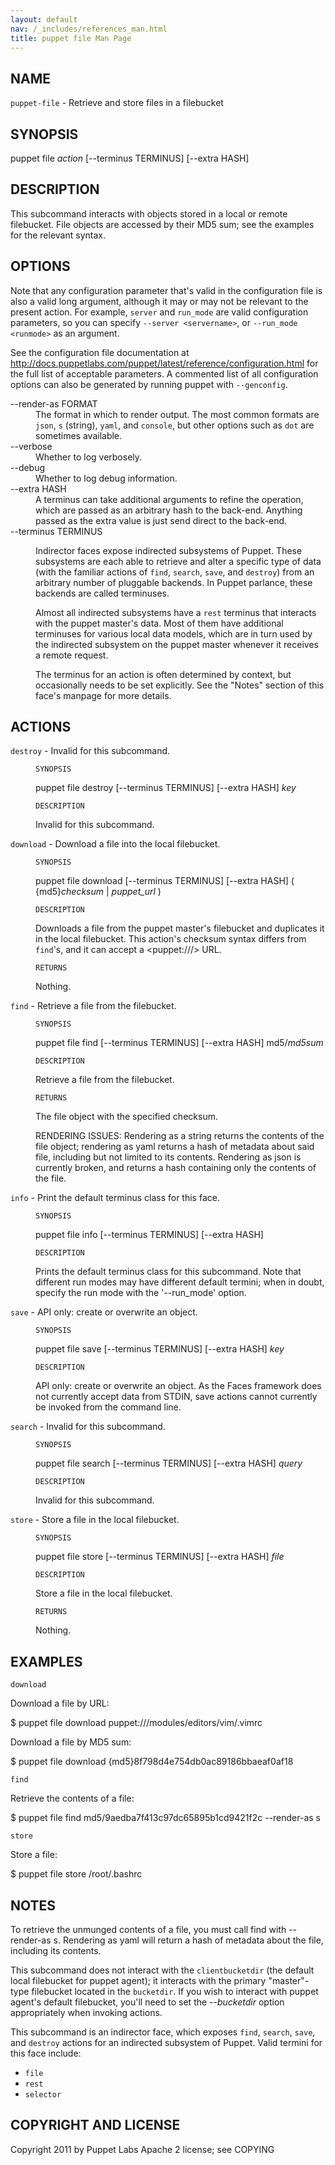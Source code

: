 ```yaml
---
layout: default
nav: /_includes/references_man.html
title: puppet file Man Page
---
```


<div class='mp'>
<h2 id="NAME">NAME</h2>
<p class="man-name">
  <code>puppet-file</code> - <span class="man-whatis">Retrieve and store files in a filebucket</span>
</p>

<h2 id="SYNOPSIS">SYNOPSIS</h2>

<p>puppet file <var>action</var> [--terminus TERMINUS] [--extra HASH]</p>

<h2 id="DESCRIPTION">DESCRIPTION</h2>

<p>This subcommand interacts with objects stored in a local or remote
filebucket. File objects are accessed by their MD5 sum; see the
examples for the relevant syntax.</p>

<h2 id="OPTIONS">OPTIONS</h2>

<p>Note that any configuration parameter that's valid in the configuration
file is also a valid long argument, although it may or may not be
relevant to the present action. For example, <code>server</code> and <code>run_mode</code> are valid
configuration parameters, so you can specify <code>--server &lt;servername></code>, or
<code>--run_mode &lt;runmode></code> as an argument.</p>

<p>See the configuration file documentation at
<a href="http://docs.puppetlabs.com/puppet/latest/reference/configuration.html" data-bare-link="true">http://docs.puppetlabs.com/puppet/latest/reference/configuration.html</a> for the
full list of acceptable parameters. A commented list of all
configuration options can also be generated by running puppet with
<code>--genconfig</code>.</p>

<dl>
<dt>--render-as FORMAT</dt><dd>The format in which to render output. The most common formats are <code>json</code>,
<code>s</code> (string), <code>yaml</code>, and <code>console</code>, but other options such as <code>dot</code> are
sometimes available.</dd>
<dt>--verbose</dt><dd>Whether to log verbosely.</dd>
<dt class="flush">--debug</dt><dd>Whether to log debug information.</dd>
<dt>--extra HASH</dt><dd>A terminus can take additional arguments to refine the operation, which
are passed as an arbitrary hash to the back-end.  Anything passed as
the extra value is just send direct to the back-end.</dd>
<dt>--terminus TERMINUS</dt><dd><p>Indirector faces expose indirected subsystems of Puppet. These
subsystems are each able to retrieve and alter a specific type of data
(with the familiar actions of <code>find</code>, <code>search</code>, <code>save</code>, and <code>destroy</code>)
from an arbitrary number of pluggable backends. In Puppet parlance,
these backends are called terminuses.</p>

<p>Almost all indirected subsystems have a <code>rest</code> terminus that interacts
with the puppet master's data. Most of them have additional terminuses
for various local data models, which are in turn used by the indirected
subsystem on the puppet master whenever it receives a remote request.</p>

<p>The terminus for an action is often determined by context, but
occasionally needs to be set explicitly. See the "Notes" section of this
face's manpage for more details.</p></dd>
</dl>


<h2 id="ACTIONS">ACTIONS</h2>

<dl>
<dt><code>destroy</code> - Invalid for this subcommand.</dt><dd><p><code>SYNOPSIS</code></p>

<p>puppet file destroy [--terminus TERMINUS] [--extra HASH] <var>key</var></p>

<p><code>DESCRIPTION</code></p>

<p>Invalid for this subcommand.</p></dd>
<dt><code>download</code> - Download a file into the local filebucket.</dt><dd><p><code>SYNOPSIS</code></p>

<p>puppet file download [--terminus TERMINUS]
[--extra HASH]
( {md5}<var>checksum</var> | <var>puppet_url</var> )</p>

<p><code>DESCRIPTION</code></p>

<p>Downloads a file from the puppet master's filebucket and duplicates it in
the local filebucket. This action's checksum syntax differs from <code>find</code>'s,
and it can accept a &lt;puppet:///> URL.</p>

<p><code>RETURNS</code></p>

<p>Nothing.</p></dd>
<dt><code>find</code> - Retrieve a file from the filebucket.</dt><dd><p><code>SYNOPSIS</code></p>

<p>puppet file find [--terminus TERMINUS] [--extra HASH] md5/<var>md5sum</var></p>

<p><code>DESCRIPTION</code></p>

<p>Retrieve a file from the filebucket.</p>

<p><code>RETURNS</code></p>

<p>The file object with the specified checksum.</p>

<p>RENDERING ISSUES: Rendering as a string returns the contents of the
file object; rendering as yaml returns a hash of metadata about said
file, including but not limited to its contents. Rendering as json
is currently broken, and returns a hash containing only the contents
of the file.</p></dd>
<dt><code>info</code> - Print the default terminus class for this face.</dt><dd><p><code>SYNOPSIS</code></p>

<p>puppet file info [--terminus TERMINUS] [--extra HASH]</p>

<p><code>DESCRIPTION</code></p>

<p>Prints the default terminus class for this subcommand. Note that different
run modes may have different default termini; when in doubt, specify the
run mode with the '--run_mode' option.</p></dd>
<dt><code>save</code> - API only: create or overwrite an object.</dt><dd><p><code>SYNOPSIS</code></p>

<p>puppet file save [--terminus TERMINUS] [--extra HASH] <var>key</var></p>

<p><code>DESCRIPTION</code></p>

<p>API only: create or overwrite an object. As the Faces framework does not
currently accept data from STDIN, save actions cannot currently be invoked
from the command line.</p></dd>
<dt><code>search</code> - Invalid for this subcommand.</dt><dd><p><code>SYNOPSIS</code></p>

<p>puppet file search [--terminus TERMINUS] [--extra HASH] <var>query</var></p>

<p><code>DESCRIPTION</code></p>

<p>Invalid for this subcommand.</p></dd>
<dt><code>store</code> - Store a file in the local filebucket.</dt><dd><p><code>SYNOPSIS</code></p>

<p>puppet file store [--terminus TERMINUS] [--extra HASH] <var>file</var></p>

<p><code>DESCRIPTION</code></p>

<p>Store a file in the local filebucket.</p>

<p><code>RETURNS</code></p>

<p>Nothing.</p></dd>
</dl>


<h2 id="EXAMPLES">EXAMPLES</h2>

<p><code>download</code></p>

<p>Download a file by URL:</p>

<p>$ puppet file download puppet:///modules/editors/vim/.vimrc</p>

<p>Download a file by MD5 sum:</p>

<p>$ puppet file download {md5}8f798d4e754db0ac89186bbaeaf0af18</p>

<p><code>find</code></p>

<p>Retrieve the contents of a file:</p>

<p>$ puppet file find md5/9aedba7f413c97dc65895b1cd9421f2c --render-as s</p>

<p><code>store</code></p>

<p>Store a file:</p>

<p>$ puppet file store /root/.bashrc</p>

<h2 id="NOTES">NOTES</h2>

<p>To retrieve the unmunged contents of a file, you must call find with
--render-as s. Rendering as yaml will return a hash of metadata
about the file, including its contents.</p>

<p>This subcommand does not interact with the <code>clientbucketdir</code> (the default
local filebucket for puppet agent); it interacts with the primary
"master"-type filebucket located in the <code>bucketdir</code>. If you wish to
interact with puppet agent's default filebucket, you'll need to set
the <var>--bucketdir</var> option appropriately when invoking actions.</p>

<p>This subcommand is an indirector face, which exposes <code>find</code>, <code>search</code>, <code>save</code>,
and <code>destroy</code> actions for an indirected subsystem of Puppet. Valid termini for
this face include:</p>

<ul>
<li><code>file</code></li>
<li><code>rest</code></li>
<li><code>selector</code></li>
</ul>


<h2 id="COPYRIGHT-AND-LICENSE">COPYRIGHT AND LICENSE</h2>

<p>Copyright 2011 by Puppet Labs
Apache 2 license; see COPYING</p>

</div>
